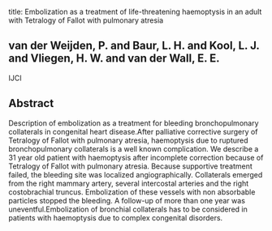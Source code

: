 title: Embolization as a treatment of life-threatening haemoptysis in an adult with Tetralogy of Fallot with pulmonary atresia

## van der Weijden, P. and Baur, L. H. and Kool, L. J. and Vliegen, H. W. and van der Wall, E. E.
IJCI


## Abstract
Description of embolization as a treatment for bleeding bronchopulmonary collaterals in congenital heart disease.After palliative corrective surgery of Tetralogy of Fallot with pulmonary atresia, haemoptysis due to ruptured bronchopulmonary collaterals is a well known complication. We describe a 31 year old patient with haemoptysis after incomplete correction because of Tetralogy of Fallot with pulmonary atresia. Because supportive treatment failed, the bleeding site was localized angiographically. Collaterals emerged from the right mammary artery, several intercostal arteries and the right costobrachial truncus. Embolization of these vessels with non absorbable particles stopped the bleeding. A follow-up of more than one year was uneventful.Embolization of bronchial collaterals has to be considered in patients with haemoptysis due to complex congenital disorders.


